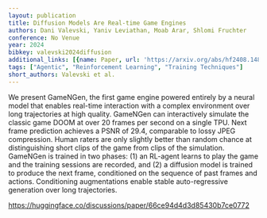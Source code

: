 ```yaml
---
layout: publication
title: Diffusion Models Are Real-time Game Engines
authors: Dani Valevski, Yaniv Leviathan, Moab Arar, Shlomi Fruchter
conference: No Venue
year: 2024
bibkey: valevski2024diffusion
additional_links: [{name: Paper, url: 'https://arxiv.org/abs/hf2408.14837'}]
tags: ["Agentic", "Reinforcement Learning", "Training Techniques"]
short_authors: Valevski et al.
---
```

We present GameNGen, the first game engine powered entirely by a neural model that enables real-time interaction with a complex environment over long trajectories at high quality. GameNGen can interactively simulate the classic game DOOM at over 20 frames per second on a single TPU. Next frame prediction achieves a PSNR of 29.4, comparable to lossy JPEG compression. Human raters are only slightly better than random chance at distinguishing short clips of the game from clips of the simulation. GameNGen is trained in two phases: (1) an RL-agent learns to play the game and the training sessions are recorded, and (2) a diffusion model is trained to produce the next frame, conditioned on the sequence of past frames and actions. Conditioning augmentations enable stable auto-regressive generation over long trajectories.

https://huggingface.co/discussions/paper/66ce94d4d3d85430b7ce0772